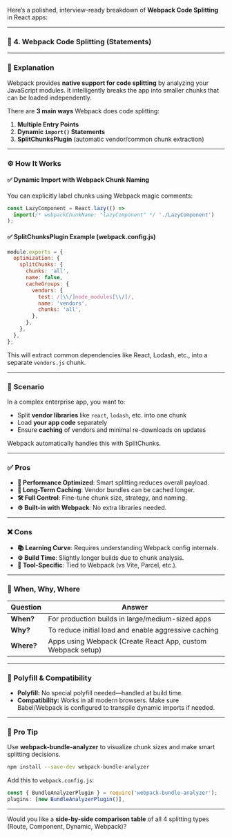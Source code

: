 Here’s a polished, interview-ready breakdown of **Webpack Code Splitting** in React apps:

---

### 🔧 **4. Webpack Code Splitting (Statements)**

---

### 📘 **Explanation**

Webpack provides **native support for code splitting** by analyzing your JavaScript modules. It intelligently breaks the app into smaller chunks that can be loaded independently.

There are **3 main ways** Webpack does code splitting:

1. **Multiple Entry Points**  
2. **Dynamic `import()` Statements**  
3. **SplitChunksPlugin** (automatic vendor/common chunk extraction)

---

### ⚙️ **How It Works**

#### ✅ Dynamic Import with Webpack Chunk Naming

You can explicitly label chunks using Webpack magic comments:

```jsx
const LazyComponent = React.lazy(() =>
  import(/* webpackChunkName: "lazyComponent" */ './LazyComponent')
);
```

#### ✅ SplitChunksPlugin Example (webpack.config.js)

```js
module.exports = {
  optimization: {
    splitChunks: {
      chunks: 'all',
      name: false,
      cacheGroups: {
        vendors: {
          test: /[\\/]node_modules[\\/]/,
          name: 'vendors',
          chunks: 'all',
        },
      },
    },
  },
};
```

This will extract common dependencies like React, Lodash, etc., into a separate `vendors.js` chunk.

---

### 🧠 **Scenario**

In a complex enterprise app, you want to:

- Split **vendor libraries** like `react`, `lodash`, etc. into one chunk
- Load **your app code** separately
- Ensure **caching** of vendors and minimal re-downloads on updates

Webpack automatically handles this with SplitChunks.

---

### ✅ **Pros**

- **🚀 Performance Optimized**: Smart splitting reduces overall payload.
- **💾 Long-Term Caching**: Vendor bundles can be cached longer.
- **🛠 Full Control**: Fine-tune chunk size, strategy, and naming.
- **⚙️ Built-in with Webpack**: No extra libraries needed.

---

### ❌ **Cons**

- **📚 Learning Curve**: Requires understanding Webpack config internals.
- **⚙️ Build Time**: Slightly longer builds due to chunk analysis.
- **🔗 Tool-Specific**: Tied to Webpack (vs Vite, Parcel, etc.).

---

### 🧭 **When, Why, Where**

| **Question** | **Answer** |
|--------------|------------|
| **When?** | For production builds in large/medium-sized apps |
| **Why?** | To reduce initial load and enable aggressive caching |
| **Where?** | Apps using Webpack (Create React App, custom Webpack setup) |

---

### 🧩 **Polyfill & Compatibility**

- **Polyfill:** No special polyfill needed—handled at build time.
- **Compatibility:** Works in all modern browsers. Make sure Babel/Webpack is configured to transpile dynamic imports if needed.

---

### 🚀 Pro Tip

Use **webpack-bundle-analyzer** to visualize chunk sizes and make smart splitting decisions.

```bash
npm install --save-dev webpack-bundle-analyzer
```

Add this to `webpack.config.js`:

```js
const { BundleAnalyzerPlugin } = require('webpack-bundle-analyzer');
plugins: [new BundleAnalyzerPlugin()],
```

---

Would you like a **side-by-side comparison table** of all 4 splitting types (Route, Component, Dynamic, Webpack)?